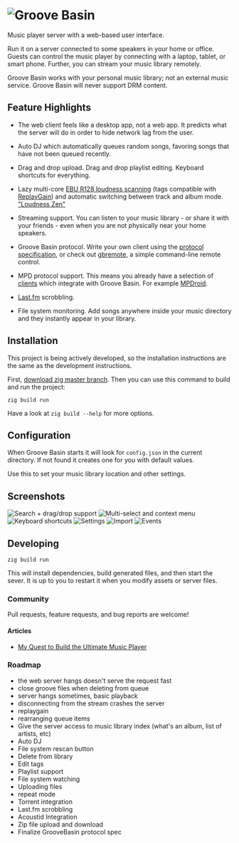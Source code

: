 # ![Groove Basin](http://groovebasin.com.s3.amazonaws.com/img/logo-text.png)

Music player server with a web-based user interface.

Run it on a server connected to some speakers in your home or office.
Guests can control the music player by connecting with a laptop, tablet,
or smart phone. Further, you can stream your music library remotely.

Groove Basin works with your personal music library; not an external music
service. Groove Basin will never support DRM content.

## Feature Highlights

* The web client feels like a desktop app, not a web app. It predicts what the
  server will do in order to hide network lag from the user.

* Auto DJ which automatically queues random songs, favoring songs
  that have not been queued recently.

* Drag and drop upload. Drag and drop playlist editing. Keyboard shortcuts
  for everything.

* Lazy multi-core
  [EBU R128 loudness scanning](http://tech.ebu.ch/loudness) (tags compatible
  with [ReplayGain](http://wiki.hydrogenaudio.org/index.php?title=ReplayGain_1.0_specification))
  and automatic switching between track and album mode.
  ["Loudness Zen"](http://www.youtube.com/watch?v=iuEtQqC-Sqo)

* Streaming support. You can listen to your music library - or share it with
  your friends - even when you are not physically near your home speakers.

* Groove Basin protocol. Write your own client using the
  [protocol specification](doc/protocol.md), or check out
  [gbremote](https://github.com/andrewrk/gbremote), a simple command-line
  remote control.

* MPD protocol support. This means you already have a selection of
  [clients](http://mpd.wikia.com/wiki/Clients) which integrate with
  Groove Basin. For example [MPDroid](https://github.com/abarisain/dmix).

* [Last.fm](http://www.last.fm/) scrobbling.

* File system monitoring. Add songs anywhere inside your music directory and
  they instantly appear in your library.

## Installation

This project is being actively developed, so the installation instructions are
the same as the development instructions.

First, [download zig master branch](https://ziglang.org/download/#release-master).
Then you can use this command to build and run the project:

```
zig build run
```

Have a look at `zig build --help` for more options.

## Configuration

When Groove Basin starts it will look for `config.json` in the current
directory. If not found it creates one for you with default values.

Use this to set your music library location and other settings.

## Screenshots

![Search + drag/drop support](https://s3.amazonaws.com/groovebasin.com/img/groovebasin-1.3.2-searchdragdrop.png)
![Multi-select and context menu](https://s3.amazonaws.com/groovebasin.com/img/groovebasin-1.3.2-libmenu.png)
![Keyboard shortcuts](https://s3.amazonaws.com/groovebasin.com/img/groovebasin-1.3.2-shortcuts.png)
![Settings](https://s3.amazonaws.com/groovebasin.com/img/groovebasin-1.3.2-settings.png)
![Import](https://s3.amazonaws.com/groovebasin.com/img/groovebasin-1.3.2-import.png)
![Events](https://s3.amazonaws.com/groovebasin.com/img/groovebasin-1.3.2-events.png)

## Developing

```
zig build run
```

This will install dependencies, build generated files, and then start the
sever. It is up to you to restart it when you modify assets or server files.

### Community

Pull requests, feature requests, and bug reports are welcome!

#### Articles

 * [My Quest to Build the Ultimate Music Player](http://andrewkelley.me/post/quest-build-ultimate-music-player.html)

### Roadmap

* the web server hangs doesn't serve the request fast
* close groove files when deleting from queue
* server hangs sometimes, basic playback
* disconnecting from the stream crashes the server
* replaygain
* rearranging queue items
* Give the server access to music library index (what's an album, list of
  artists, etc)
* Auto DJ
* File system rescan button
* Delete from library
* Edit tags
* Playlist support
* File system watching
* Uploading files
* repeat mode
* Torrent integration
* Last.fm scrobbling
* Acoustid Integration
* Zip file upload and download
* Finalize GrooveBasin protocol spec
